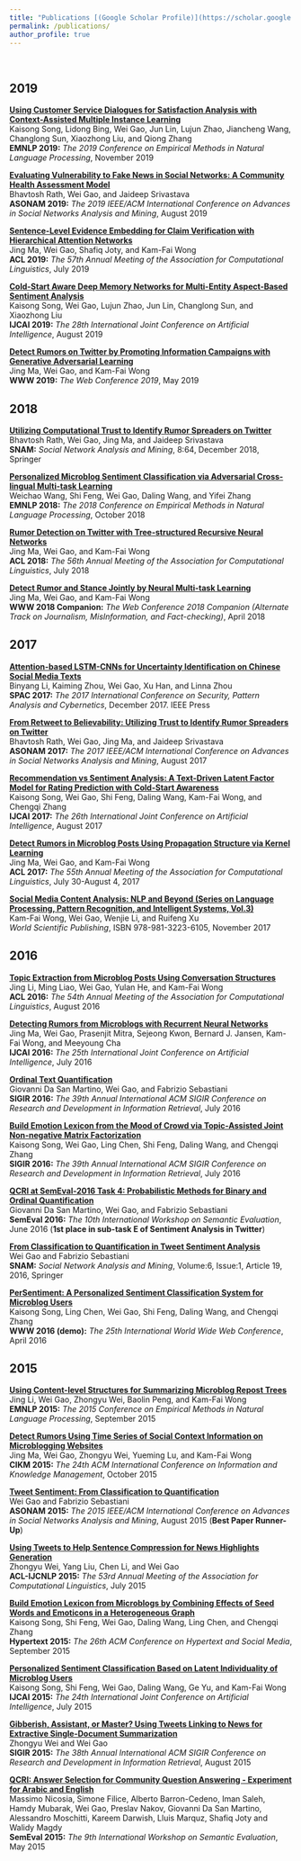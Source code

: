 ```yaml
---
title: "Publications [(Google Scholar Profile)](https://scholar.google.com/citations?user=8uaZwkwAAAAJ)"
permalink: /publications/
author_profile: true
---
```

<br>

## 2019
__[Using Customer Service Dialogues for Satisfaction Analysis with Context-Assisted Multiple Instance Learning](http://iswgao.github.io/publications/emnlp2019-using)__ <br>
Kaisong Song, Lidong Bing, Wei Gao, Jun Lin, Lujun Zhao, Jiancheng Wang, Changlong Sun, Xiaozhong Liu, and Qiong Zhang <br>
__EMNLP 2019:__ *The 2019 Conference on Empirical Methods in Natural Language Processing*, November 2019

__[Evaluating Vulnerability to Fake News in Social Networks: A Community Health Assessment Model](http://iswgao.github.io/publications/asonam2019-evaluating)__ <br>
Bhavtosh Rath, Wei Gao, and Jaideep Srivastava <br>
__ASONAM 2019:__ *The 2019 IEEE/ACM International Conference on Advances in Social Networks Analysis and Mining*, August 2019

__[Sentence-Level Evidence Embedding for Claim Verification with Hierarchical Attention Networks](http://iswgao.github.io/publications/acl2019-sentencelevel)__ <br>
Jing Ma, Wei Gao, Shafiq Joty, and Kam-Fai Wong <br>
__ACL 2019:__ *The 57th Annual Meeting of the Association for Computational Linguistics*, July 2019

__[Cold-Start Aware Deep Memory Networks for Multi-Entity Aspect-Based Sentiment Analysis](http://iswgao.github.io/publications/ijcai2019-coldstart)__ <br>
Kaisong Song, Wei Gao, Lujun Zhao, Jun Lin, Changlong Sun, and Xiaozhong Liu <br>
__IJCAI 2019:__ *The 28th International Joint Conference on Artificial Intelligence*, August 2019

__[Detect Rumors on Twitter by Promoting Information Campaigns with Generative Adversarial Learning](http://iswgao.github.io/publications/www2019-detect)__ <br>
Jing Ma, Wei Gao, and Kam-Fai Wong <br>
__WWW 2019:__ *The Web Conference 2019*, May 2019

## 2018
__[Utilizing Computational Trust to Identify Rumor Spreaders on Twitter](http://iswgao.github.io/publications/snam2019-utilizing)__ <br>
Bhavtosh Rath, Wei Gao, Jing Ma, and Jaideep Srivastava <br>
__SNAM:__ *Social Network Analysis and Mining*, 8:64, December 2018, Springer

__[Personalized Microblog Sentiment Classification via Adversarial Cross-lingual Multi-task Learning](http://iswgao.github.io/publications/emnlp2018-personalized)__ <br>
Weichao Wang, Shi Feng, Wei Gao, Daling Wang, and Yifei Zhang <br>
__EMNLP 2018:__ *The 2018 Conference on Empirical Methods in Natural Language Processing*, October 2018

__[Rumor Detection on Twitter with Tree-structured Recursive Neural Networks](http://iswgao.github.io/publications/acl2018-rumor)__ <br>
Jing Ma, Wei Gao, and Kam-Fai Wong <br>
__ACL 2018:__ *The 56th Annual Meeting of the Association for Computational Linguistics*, July 2018

__[Detect Rumor and Stance Jointly by Neural Multi-task Learning](http://iswgao.github.io/publications/www2018-detect)__ <br>
Jing Ma, Wei Gao, and Kam-Fai Wong <br>
__WWW 2018 Companion:__ *The Web Conference 2018 Companion (Alternate Track on Journalism, MisInformation, and Fact-checking)*, April 2018

## 2017
__[Attention-based LSTM-CNNs for Uncertainty Identification on Chinese Social Media Texts](http://iswgao.github.io/publications/spac2017-attention)__ <br>
Binyang Li, Kaiming Zhou, Wei Gao, Xu Han, and Linna Zhou <br>
__SPAC 2017:__ *The 2017 International Conference on Security, Pattern Analysis and Cybernetics*, December 2017. IEEE Press

__[From Retweet to Believability: Utilizing Trust to Identify Rumor Spreaders on Twitter](http://iswgao.github.io/publications/asonam2017-from)__ <br>
Bhavtosh Rath, Wei Gao, Jing Ma, and Jaideep Srivastava <br>
__ASONAM 2017:__ *The 2017 IEEE/ACM International Conference on Advances in Social Networks Analysis and Mining*, August 2017

__[Recommendation vs Sentiment Analysis: A Text-Driven Latent Factor Model for Rating Prediction with Cold-Start Awareness](http://iswgao.github.io/publications/ijcai2017-recommendation)__ <br>
Kaisong Song, Wei Gao, Shi Feng, Daling Wang, Kam-Fai Wong, and Chengqi Zhang <br>
__IJCAI 2017:__ *The 26th International Joint Conference on Artificial Intelligence*, August 2017

__[Detect Rumors in Microblog Posts Using Propagation Structure via Kernel Learning](http://iswgao.github.io/publications/acl2017-detect)__ <br>
Jing Ma, Wei Gao, and Kam-Fai Wong <br>
__ACL 2017:__ *The 55th Annual Meeting of the Association for Computational Linguistics*, July 30-August 4, 2017

__[Social Media Content Analysis: NLP and Beyond (Series on Language Processing, Pattern Recognition, and Intelligent Systems, Vol.3)](http://iswgao.github.io/publications/book2017-social)__ <br>
Kam-Fai Wong, Wei Gao, Wenjie Li, and Ruifeng Xu <br>
*World Scientific Publishing*, ISBN 978-981-3223-6105, November 2017

## 2016
__[Topic Extraction from Microblog Posts Using Conversation Structures](http://iswgao.github.io/publications/acl2016-topic)__ <br>
Jing Li, Ming Liao, Wei Gao, Yulan He, and Kam-Fai Wong <br>
__ACL 2016:__ *The 54th Annual Meeting of the Association for Computational Linguistics*, August 2016

__[Detecting Rumors from Microblogs with Recurrent Neural Networks](http://iswgao.github.io/publications/ijcai2016-detecting)__ <br>
Jing Ma, Wei Gao, Prasenjit Mitra, Sejeong Kwon, Bernard J. Jansen, Kam-Fai Wong, and Meeyoung Cha <br>
__IJCAI 2016:__ *The 25th International Joint Conference on Artificial Intelligence*, July 2016

__[Ordinal Text Quantification](http://iswgao.github.io/publications/sigir2016-ordinal)__ <br>
Giovanni Da San Martino, Wei Gao, and Fabrizio Sebastiani <br>
__SIGIR 2016:__ *The 39th Annual International ACM SIGIR Conference on Research and Development in Information Retrieval*, July 2016

__[Build Emotion Lexicon from the Mood of Crowd via Topic-Assisted Joint Non-negative Matrix Factorization](http://iswgao.github.io/publications/sigir2016-build)__ <br>
Kaisong Song, Wei Gao, Ling Chen, Shi Feng, Daling Wang, and Chengqi Zhang <br>
__SIGIR 2016:__ *The 39th Annual International ACM SIGIR Conference on Research and Development in Information Retrieval*, July 2016

__[QCRI at SemEval-2016 Task 4: Probabilistic Methods for Binary and Ordinal Quantification](http://iswgao.github.io/publications/semeval2016-qcri)__ <br>
Giovanni Da San Martino, Wei Gao, and Fabrizio Sebastiani <br>
__SemEval 2016:__ *The 10th International Workshop on Semantic Evaluation*, June 2016 (__1st place in sub-task E of Sentiment Analysis in Twitter__)

__[From Classification to Quantification in Tweet Sentiment Analysis](http://iswgao.github.io/publications/snam2016-from)__ <br>
Wei Gao and Fabrizio Sebastiani <br>
__SNAM:__ *Social Network Analysis and Mining*, Volume:6, Issue:1, Article 19, 2016, Springer

__[PerSentiment: A Personalized Sentiment Classification System for Microblog Users](http://iswgao.github.io/publications/www2016-persentiment)__ <br>
Kaisong Song, Ling Chen, Wei Gao, Shi Feng, Daling Wang, and Chengqi Zhang <br>
__WWW 2016 (demo):__ *The 25th International World Wide Web Conference*, April 2016

## 2015
__[Using Content-level Structures for Summarizing Microblog Repost Trees](http://iswgao.github.io/publications/emnlp2015-using)__ <br>
Jing Li, Wei Gao, Zhongyu Wei, Baolin Peng, and Kam-Fai Wong <br>
__EMNLP 2015:__ *The 2015 Conference on Empirical Methods in Natural Language Processing*, September 2015

__[Detect Rumors Using Time Series of Social Context Information on Microblogging Websites](http://iswgao.github.io/publications/cikm2015-detect)__ <br>
Jing Ma, Wei Gao, Zhongyu Wei, Yueming Lu, and Kam-Fai Wong <br>
__CIKM 2015:__ *The 24th ACM International Conference on Information and Knowledge Management*, October 2015

__[Tweet Sentiment: From Classification to Quantification](http://iswgao.github.io/publications/asonam2015-tweet)__ <br>
Wei Gao and Fabrizio Sebastiani <br>
__ASONAM 2015:__ *The 2015 IEEE/ACM International Conference on Advances in Social Networks Analysis and Mining*, August 2015 (__Best Paper Runner-Up__)

__[Using Tweets to Help Sentence Compression for News Highlights Generation](http://iswgao.github.io/publications/acl2015-using)__ <br>
Zhongyu Wei, Yang Liu, Chen Li, and Wei Gao <br>
__ACL-IJCNLP 2015:__ *The 53rd Annual Meeting of the Association for Computational Linguistics*, July 2015

__[Build Emotion Lexicon from Microblogs by Combining Effects of Seed Words and Emoticons in a Heterogeneous Graph](http://iswgao.github.io/publications/ht2015-build)__ <br>
Kaisong Song, Shi Feng, Wei Gao, Daling Wang, Ling Chen, and Chengqi Zhang <br>
__Hypertext 2015:__ *The 26th ACM Conference on Hypertext and Social Media*, September 2015

__[Personalized Sentiment Classification Based on Latent Individuality of Microblog Users](http://iswgao.github.io/publications/ijcai2015-personalized)__ <br>
Kaisong Song, Shi Feng, Wei Gao, Daling Wang, Ge Yu, and Kam-Fai Wong <br>
__IJCAI 2015:__ *The 24th International Joint Conference on Artificial Intelligence*, July 2015

__[Gibberish, Assistant, or Master? Using Tweets Linking to News for Extractive Single-Document Summarization](http://iswgao.github.io/publications/sigir2015-gibberish)__ <br>
Zhongyu Wei and Wei Gao <br>
__SIGIR 2015:__ *The 38th Annual International ACM SIGIR Conference on Research and Development in Information Retrieval*, August 2015

__[QCRI: Answer Selection for Community Question Answering - Experiment for Arabic and English](http://iswgao.github.io/publications/semeval2015-qcri)__ <br>
Massimo Nicosia, Simone Filice, Alberto Barron-Cedeno, Iman Saleh, Hamdy Mubarak, Wei Gao, Preslav Nakov, Giovanni Da San Martino, Alessandro Moschitti, Kareem Darwish, Lluis Marquz, Shafiq Joty and Walidy Magdy <br>
__SemEval 2015:__ *The 9th International Workshop on Semantic Evaluation*, May 2015 
